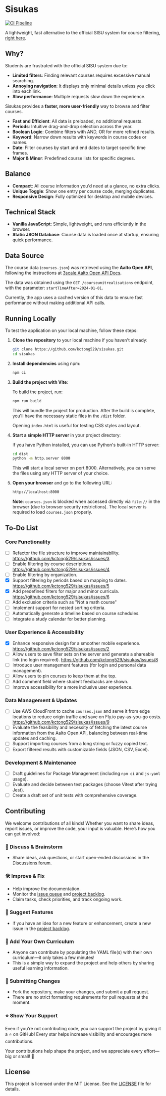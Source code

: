 # Sisukas

[![CI Pipeline](https://github.com/kctong529/sisukas/actions/workflows/ci.yml/badge.svg)](https://github.com/kctong529/sisukas/actions/workflows/ci.yml)

A lightweight, fast alternative to the official SISU system for course filtering, [right here](https://sisukas.fly.dev/).

## Why?

Students are frustrated with the official SISU system due to:
- **Limited filters**: Finding relevant courses requires excessive manual searching.
- **Annoying navigation**: It displays only minimal details unless you click into each link.
- **Slow performance**: Multiple requests slow down the experience.

Sisukas provides a **faster, more user-friendly** way to browse and filter courses.
- **Fast and Efficient**: All data is preloaded, no additional requests.
- **Periods**: Intuitive drag-and-drop selection across the year.
- **Boolean Logic**: Combine filters with AND, OR for more refined results.
- **Keyword**: Narrow down results with keywords in course codes or names.
- **Date**: Filter courses by start and end dates to target specific time frames.
- **Major & Minor**: Predefined course lists for specific degrees.

## Balance

- **Compact**: All course information you'd need at a glance, no extra clicks.
- **Unique Toggle**: Show one entry per course code, merging duplicates.
- **Responsive Design**: Fully optimized for desktop and mobile devices.

## Technical Stack

- **Vanilla JavaScript**: Simple, lightweight, and runs efficiently in the browser.
- **Static JSON Database**: Course data is loaded once at startup, ensuring quick performance.

## Data Source

The course data (`courses.json`) was retrieved using the **Aalto Open API**, following the instructions at [3scale Aalto Open API Docs](https://3scale.apps.ocp4.aalto.fi/docs/swagger/open_courses_sisu).

The data was obtained using the `GET /courseunitrealisations` endpoint, with the parameter: `startTimeAfter=2024-01-01`.

Currently, the app uses a cached version of this data to ensure fast performance without making additional API calls.

## Running Locally

To test the application on your local machine, follow these steps:

1. **Clone the repository** to your local machine if you haven't already:

   ```sh
   git clone https://github.com/kctong529/sisukas.git
   cd sisukas
   ```

2. **Install dependencies** using npm:

   ```sh
   npm ci
   ```

3. **Build the project with Vite**:

   To build the project, run:

   ```sh
   npm run build
   ```

   This will bundle the project for production. After the build is complete, you'll have the necessary static files in the `/dist` folder.

   Opening `index.html` is useful for testing CSS styles and layout.

4. **Start a simple HTTP server** in your project directory:

   If you have Python installed, you can use Python's built-in HTTP server:

   ```sh
   cd dist
   python -m http.server 8000
   ```

   This will start a local server on port 8000. Alternatively, you can serve the files using any HTTP server of your choice.

5. **Open your browser** and go to the following URL:

   ```sh
   http://localhost:8000
   ```

   **Note**: `courses.json` is blocked when accessed directly via `file://` in the browser (due to browser security restrictions). The local server is required to load `courses.json` properly.

## To-Do List

### Core Functionality

- [ ] Refactor the file structure to improve maintainability. https://github.com/kctong529/sisukas/issues/3
- [ ] Enable filtering by course descriptions. https://github.com/kctong529/sisukas/issues/4
- [ ] Enable filtering by organization.
- [x] Support filtering by periods based on mapping to dates. https://github.com/kctong529/sisukas/issues/5
- [x] Add predefined filters for major and minor curricula. https://github.com/kctong529/sisukas/issues/6
- [ ] Add exclusion criteria such as "Not a math course"
- [ ] Implement support for nested sorting criteria.
- [ ] Automatically generate a timeline based on course schedules.
- [ ] Integrate a study calendar for better planning.

### User Experience & Accessibility

- [x] Enhance responsive design for a smoother mobile experience. https://github.com/kctong529/sisukas/issues/2
- [ ] Allow users to save filter sets on the server and generate a shareable link (no login required). https://github.com/kctong529/sisukas/issues/8
- [ ] Introduce user management features (for login and personal data management).
- [ ] Allow users to pin courses to keep them at the top.
- [ ] Add comment field where student feedbacks are shown.
- [ ] Improve accessibility for a more inclusive user experience.

### Data Management & Updates

- [ ] Use AWS CloudFront to cache `courses.json` and serve it from edge locations to reduce origin traffic and save on Fly.io pay-as-you-go costs. https://github.com/kctong529/sisukas/issues/9
- [ ] Evaluate the feasibility and necessity of fetching the latest course information from the Aalto Open API, balancing between real-time updates and caching.
- [ ] Support importing courses from a long string or fuzzy copied text.
- [ ] Export filtered results with customizable fields (JSON, CSV, Excel).

### Development & Maintenance  
- [ ] Draft guidelines for Package Management (including `npm ci` and `js-yaml` usage).
- [ ] Evaluate and decide between test packages (choose Vitest after trying Jest).
- [ ] Create a draft set of unit tests with comprehensive coverage.

## Contributing

We welcome contributions of all kinds! Whether you want to share ideas, report issues, or improve the code, your input is valuable. Here’s how you can get involved:

### 💬 Discuss & Brainstorm

- Share ideas, ask questions, or start open-ended discussions in the [Discussions forum](https://github.com/kctong529/sisukas/discussions).

### 🛠 Improve & Fix

- Help improve the documentation.
- Monitor the [issue queue](https://github.com/kctong529/sisukas/issues) and [project backlog](https://github.com/users/kctong529/projects/1).
- Claim tasks, check priorities, and track ongoing work.

### 🚀 Suggest Features

- If you have an idea for a new feature or enhancement, create a new issue in the [project backlog](https://github.com/users/kctong529/projects/1).

### 📖 Add Your Own Curriculum

- Anyone can contribute by populating the YAML file(s) with their own curriculum—it only takes a few minutes!
- This is a simple way to expand the project and help others by sharing useful learning information.

### 🔧 Submitting Changes

- Fork the repository, make your changes, and submit a pull request.
- There are no strict formatting requirements for pull requests at the moment.

### ⭐ Show Your Support

Even if you’re not contributing code, you can support the project by giving it a ⭐ on GitHub! Every star helps increase visibility and encourages more contributions.

Your contributions help shape the project, and we appreciate every effort—big or small! 🎉

## License

This project is licensed under the MIT License. See the [LICENSE](LICENSE) file for details.
